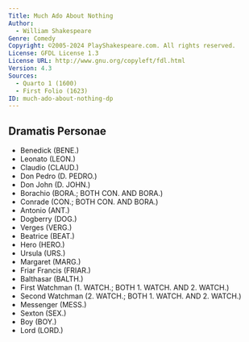 ```yaml
---
Title: Much Ado About Nothing
Author: 
  - William Shakespeare
Genre: Comedy
Copyright: ©2005-2024 PlayShakespeare.com. All rights reserved.
License: GFDL License 1.3
License URL: http://www.gnu.org/copyleft/fdl.html
Version: 4.3
Sources:
  - Quarto 1 (1600)
  - First Folio (1623)
ID: much-ado-about-nothing-dp
---
```


## Dramatis Personae


- Benedick (BENE.)
- Leonato (LEON.)
- Claudio (CLAUD.)
- Don Pedro (D. PEDRO.)
- Don John (D. JOHN.)
- Borachio (BORA.; BOTH CON. AND BORA.)
- Conrade (CON.; BOTH CON. AND BORA.)
- Antonio (ANT.)
- Dogberry (DOG.)
- Verges (VERG.)
- Beatrice (BEAT.)
- Hero (HERO.)
- Ursula (URS.)
- Margaret (MARG.)
- Friar Francis (FRIAR.)
- Balthasar (BALTH.)
- First Watchman (1. WATCH.; BOTH 1. WATCH. AND 2. WATCH.)
- Second Watchman (2. WATCH.; BOTH 1. WATCH. AND 2. WATCH.)
- Messenger (MESS.)
- Sexton (SEX.)
- Boy (BOY.)
- Lord (LORD.)
